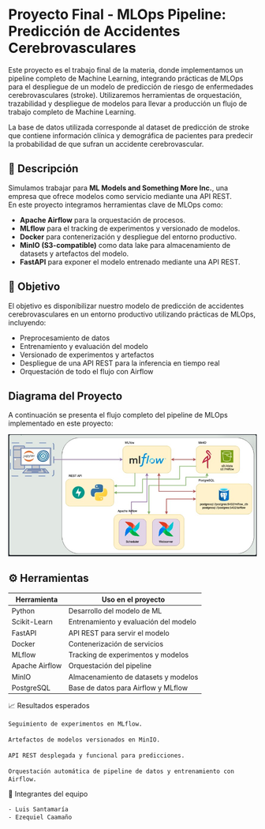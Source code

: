 # Proyecto Final - MLOps Pipeline: Predicción de Accidentes Cerebrovasculares

Este proyecto es el trabajo final de la materia, donde implementamos un pipeline completo de Machine Learning, integrando prácticas de MLOps para el despliegue de un modelo de predicción de riesgo de enfermedades cerebrovasculares (stroke). Utilizaremos herramientas de orquestación, trazabilidad y despliegue de modelos para llevar a producción un flujo de trabajo completo de Machine Learning.

La base de datos utilizada corresponde al dataset de predicción de stroke que contiene información clínica y demográfica de pacientes para predecir la probabilidad de que sufran un accidente cerebrovascular.

## 🧩 Descripción

Simulamos trabajar para **ML Models and Something More Inc.**, una empresa que ofrece modelos como servicio mediante una API REST.  
En este proyecto integramos herramientas clave de MLOps como:
- **Apache Airflow** para la orquestación de procesos.
- **MLflow** para el tracking de experimentos y versionado de modelos.
- **Docker** para contenerización y despliegue del entorno productivo.
- **MinIO (S3-compatible)** como data lake para almacenamiento de datasets y artefactos del modelo.
- **FastAPI** para exponer el modelo entrenado mediante una API REST.

## 🎯 Objetivo

El objetivo es disponibilizar nuestro modelo de predicción de accidentes cerebrovasculares en un entorno productivo utilizando prácticas de MLOps, incluyendo:

- Preprocesamiento de datos
- Entrenamiento y evaluación del modelo
- Versionado de experimentos y artefactos
- Despliegue de una API REST para la inferencia en tiempo real
- Orquestación de todo el flujo con Airflow

## Diagrama del Proyecto

A continuación se presenta el flujo completo del pipeline de MLOps implementado en este proyecto:

![Diagrama del Proyecto](schema.jpeg)

## ⚙️ Herramientas

| Herramienta          | Uso en el proyecto                                      |
|---------------------|----------------------------------------------------------|
| Python              | Desarrollo del modelo de ML                              |
| Scikit-Learn        | Entrenamiento y evaluación del modelo                     |
| FastAPI             | API REST para servir el modelo                           |
| Docker              | Contenerización de servicios                             |
| MLflow              | Tracking de experimentos y modelos                       |
| Apache Airflow      | Orquestación del pipeline                                |
| MinIO               | Almacenamiento de datasets y modelos                     |
| PostgreSQL          | Base de datos para Airflow y MLflow                      |


📈 Resultados esperados

    Seguimiento de experimentos en MLflow.

    Artefactos de modelos versionados en MinIO.

    API REST desplegada y funcional para predicciones.

    Orquestación automática de pipeline de datos y entrenamiento con Airflow.

🤝 Integrantes del equipo

    - Luis Santamaría
    - Ezequiel Caamaño